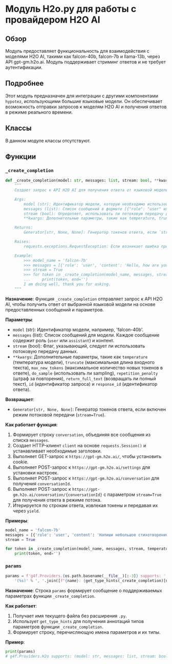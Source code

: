 # Модуль H2o.py для работы с провайдером H2O AI

## Обзор

Модуль предоставляет функциональность для взаимодействия с моделями H2O AI, такими как falcon-40b, falcon-7b и llama-13b, через API gpt-gm.h2o.ai. Модуль поддерживает стриминг ответов и не требует аутентификации.

## Подробнее

Этот модуль предназначен для интеграции с другими компонентами `hypotez`, использующими большие языковые модели. Он обеспечивает возможность отправки запросов к моделям H2O AI и получения ответов в режиме реального времени.

## Классы

В данном модуле классы отсутствуют.

## Функции

### `_create_completion`

```python
def _create_completion(model: str, messages: list, stream: bool, **kwargs):
    """
    Создает запрос к API H2O AI для получения ответа от языковой модели.

    Args:
        model (str): Идентификатор модели, которую необходимо использовать (например, 'falcon-40b').
        messages (list): Список сообщений в формате [{"role": "user" или "assistant", "content": "текст сообщения"}].
        stream (bool): Определяет, использовать ли потоковую передачу данных.
        **kwargs: Дополнительные параметры, такие как temperature, truncate, max_new_tokens, do_sample, repetition_penalty, return_full_text, id, response_id.

    Returns:
        Generator[str, None, None]: Генератор токенов ответа, если `stream=True`.

    Raises:
        requests.exceptions.RequestException: Если возникает ошибка при выполнении HTTP-запроса.

    Example:
        >>> model_name = 'falcon-7b'
        >>> messages = [{'role': 'user', 'content': 'Hello, how are you?'}]
        >>> stream = True
        >>> for token in _create_completion(model_name, messages, stream):
        ...     print(token, end='')
        I am doing well, thank you for asking.
    """
```

**Назначение**: Функция `_create_completion` отправляет запрос к API H2O AI, чтобы получить ответ от выбранной языковой модели на основе предоставленных сообщений и параметров.

**Параметры**:
- `model` (str): Идентификатор модели, например, 'falcon-40b'.
- `messages` (list): Список сообщений для модели. Каждое сообщение содержит роль (`user` или `assistant`) и контент.
- `stream` (bool): Флаг, указывающий, следует ли использовать потоковую передачу данных.
- `**kwargs`: Дополнительные параметры, такие как `temperature` (температура модели), `truncate` (максимальная длина входного текста), `max_new_tokens` (максимальное количество новых токенов в ответе), `do_sample` (использовать ли sampling), `repetition_penalty` (штраф за повторения), `return_full_text` (возвращать ли полный текст), `id` (идентификатор запроса) и `response_id` (идентификатор ответа).

**Возвращает**:
- `Generator[str, None, None]`: Генератор токенов ответа, если включен режим потоковой передачи (`stream=True`).

**Как работает функция**:

1.  Формирует строку `conversation`, объединяя все сообщения из списка `messages`.
2.  Создает HTTP-клиент `client` на основе `requests.Session()` и устанавливает необходимые заголовки.
3.  Выполняет GET-запрос к `https://gpt-gm.h2o.ai/`, чтобы установить cookie.
4.  Выполняет POST-запрос к `https://gpt-gm.h2o.ai/settings` для установки настроек.
5.  Выполняет POST-запрос к `https://gpt-gm.h2o.ai/conversation` для получения `conversationId`.
6.  Выполняет POST-запрос к `https://gpt-gm.h2o.ai/conversation/{conversationId}` с параметром `stream=True` для получения ответа в режиме потока.
7.  Итерируется по строкам ответа, извлекая токены и передавая их через `yield`.

**Примеры**:

```python
model_name = 'falcon-7b'
messages = [{'role': 'user', 'content': 'Напиши небольшое стихотворение о Москве.'}]
stream = True

for token in _create_completion(model_name, messages, stream, temperature=0.5, max_new_tokens=50):
    print(token, end='')
```

### `params`

```python
params = f'g4f.Providers.{os.path.basename(__file__)[:-3]} supports: ' + \
    '(%s)' % ', '.join([f"{name}: {get_type_hints(_create_completion)[name].__name__}" for name in _create_completion.__code__.co_varnames[:_create_completion.__code__.co_argcount]])
```

**Назначение**: Строка `params` формирует сообщение о поддерживаемых параметрах функции `_create_completion`.

**Как работает**:
1.  Получает имя текущего файла без расширения `.py`.
2.  Использует `get_type_hints` для получения аннотаций типов параметров функции `_create_completion`.
3.  Формирует строку, перечисляющую имена параметров и их типы.

**Пример**:

```python
print(params)
# g4f.Providers.H2o supports: (model: str, messages: list, stream: bool, kwargs: dict)